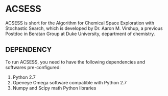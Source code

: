 # ACSESS
ACSESS is short for the Algorithm for Chemical Space Exploration with Stochastic Search, which is developed by Dr. Aaron M. Virshup, a previous Postdoc in Beratan Group at Duke University, department of chemistry.

## DEPENDENCY
To run ACSESS, you need to have the following dependencies and softwares pre-configured:
1. Python 2.7
2. Openeye Omega software compatible with Python 2.7
3. Numpy and Scipy math Python libraries
 
